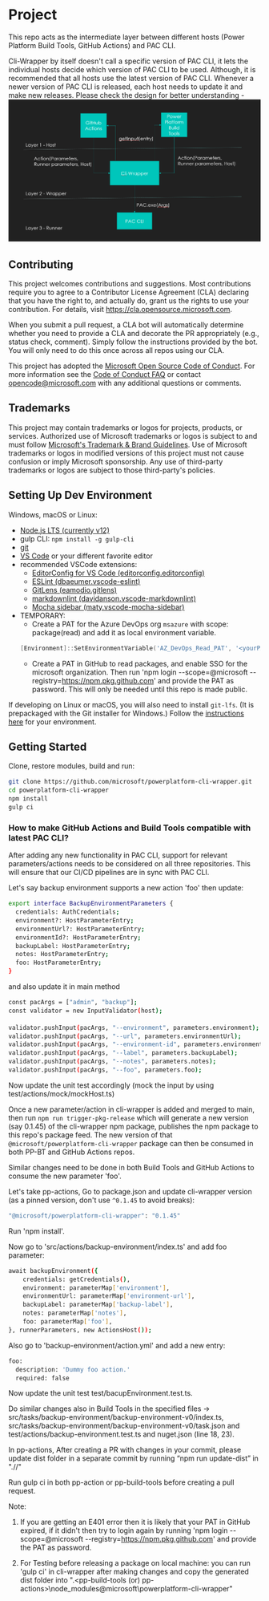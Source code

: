 # Project

This repo acts as the intermediate layer between different hosts (Power Platform Build Tools, GitHub Actions) and PAC CLI.

Cli-Wrapper by itself doesn't call a specific version of PAC CLI, it lets the individual hosts decide which version of PAC CLI to be used.
Although, it is recommended that all hosts use the latest version of PAC CLI.
Whenever a newer version of PAC CLI is released, each host needs to update it and make new releases.
Please check the design for better understanding - ![Architecture](/images/Architecture.PNG)

## Contributing

This project welcomes contributions and suggestions.  Most contributions require you to agree to a
Contributor License Agreement (CLA) declaring that you have the right to, and actually do, grant us
the rights to use your contribution. For details, visit https://cla.opensource.microsoft.com.

When you submit a pull request, a CLA bot will automatically determine whether you need to provide
a CLA and decorate the PR appropriately (e.g., status check, comment). Simply follow the instructions
provided by the bot. You will only need to do this once across all repos using our CLA.

This project has adopted the [Microsoft Open Source Code of Conduct](https://opensource.microsoft.com/codeofconduct/).
For more information see the [Code of Conduct FAQ](https://opensource.microsoft.com/codeofconduct/faq/) or
contact [opencode@microsoft.com](mailto:opencode@microsoft.com) with any additional questions or comments.

## Trademarks

This project may contain trademarks or logos for projects, products, or services. Authorized use of Microsoft 
trademarks or logos is subject to and must follow 
[Microsoft's Trademark & Brand Guidelines](https://www.microsoft.com/en-us/legal/intellectualproperty/trademarks/usage/general).
Use of Microsoft trademarks or logos in modified versions of this project must not cause confusion or imply Microsoft sponsorship.
Any use of third-party trademarks or logos are subject to those third-party's policies.

## Setting Up Dev Environment

Windows, macOS or Linux:

- [Node.js LTS (currently v12)](https://nodejs.org/en/download/)
- gulp CLI: ```npm install -g gulp-cli```
- [git](https://git-scm.com/downloads)
- [VS Code](https://code.visualstudio.com/Download) or your different favorite editor
- recommended VSCode extensions:
  - [EditorConfig for VS Code (editorconfig.editorconfig)](https://github.com/editorconfig/editorconfig-vscode)
  - [ESLint (dbaeumer.vscode-eslint)](https://github.com/Microsoft/vscode-eslint)
  - [GitLens (eamodio.gitlens)](https://github.com/eamodio/vscode-gitlens)
  - [markdownlint (davidanson.vscode-markdownlint)](https://github.com/DavidAnson/vscode-markdownlint)
  - [Mocha sidebar (maty.vscode-mocha-sidebar)](https://github.com/maty21/mocha-sidebar)
- TEMPORARY:
  - Create a PAT for the Azure DevOps org ```msazure``` with scope: package(read) and add it as local environment variable.
  ```Powershell
  [Environment]::SetEnvironmentVariable('AZ_DevOps_Read_PAT', '<yourPAT>', [EnvironmentVariableTarget]::User)
  ```
  - Create a PAT in GitHub to read packages, and enable SSO for the microsoft organization. Then run 'npm login --scope=@microsoft --registry=https://npm.pkg.github.com' and provide the PAT as password. This will only be needed until this repo is made public.

If developing on Linux or macOS, you will also need to install `git-lfs`.  (It is prepackaged with the Git installer for Windows.)  Follow the [instructions here](https://docs.github.com/en/github/managing-large-files/installing-git-large-file-storage) for your environment.

## Getting Started

Clone, restore modules, build and run:

```bash
git clone https://github.com/microsoft/powerplatform-cli-wrapper.git
cd powerplatform-cli-wrapper
npm install
gulp ci
```

### How to make GitHub Actions and Build Tools compatible with latest PAC CLI?

After adding any new functionality in PAC CLI, support for relevant parameters/actions needs to be considered on all three repositories.
This will ensure that our CI/CD pipelines are in sync with PAC CLI.

Let's say backup environment supports a new action 'foo' then update:

```bash
export interface BackupEnvironmentParameters {
  credentials: AuthCredentials;
  environment?: HostParameterEntry;
  environmentUrl?: HostParameterEntry;
  environmentId?: HostParameterEntry;
  backupLabel: HostParameterEntry;
  notes: HostParameterEntry;
  foo: HostParameterEntry;
}
```

and also update it in main method

```bash
const pacArgs = ["admin", "backup"];
const validator = new InputValidator(host);

validator.pushInput(pacArgs, "--environment", parameters.environment);
validator.pushInput(pacArgs, "--url", parameters.environmentUrl);
validator.pushInput(pacArgs, "--environment-id", parameters.environmentId);
validator.pushInput(pacArgs, "--label", parameters.backupLabel);
validator.pushInput(pacArgs, "--notes", parameters.notes);
validator.pushInput(pacArgs, "--foo", parameters.foo);
```

Now update the unit test accordingly (mock the input by using test/actions/mock/mockHost.ts)

Once a new parameter/action in cli-wrapper is added and merged to main,
then run `npm run trigger-pkg-release` which will generate a new version (say 0.1.45) of the cli-wrapper npm package,
publishes the npm package to this repo's package feed.
The new version of that `@microsoft/powerplatform-cli-wrapper` package can then be consumed in both PP-BT and GitHub Actions repos.

Similar changes need to be done in both Build Tools and GitHub Actions to consume the new parameter 'foo'.

Let's take pp-actions, Go to package.json and update cli-wrapper version (as a pinned version, don't use `^0.1.45` to avoid breaks):

```bash
"@microsoft/powerplatform-cli-wrapper": "0.1.45"
```

Run 'npm install'.

Now go to 'src/actions/backup-environment/index.ts' and add foo parameter:

```bash
await backupEnvironment({
    credentials: getCredentials(),
    environment: parameterMap['environment'],
    environmentUrl: parameterMap['environment-url'],
    backupLabel: parameterMap['backup-label'],
    notes: parameterMap['notes'],
    foo: parameterMap['foo'],
}, runnerParameters, new ActionsHost());
```

Also go to 'backup-environment/action.yml' and add a new entry:

```bash
foo:
  description: 'Dummy foo action.'
  required: false
```

Now update the unit test test/bacupEnvironment.test.ts.

Do similar changes also in Build Tools in the specified files -> src/tasks/backup-environment/backup-environment-v0/index.ts, src/tasks/backup-environment/backup-environment-v0/task.json and test/actions/backup-environment.test.ts and nuget.json (line 18, 23).

In pp-actions, After creating a PR with changes in your commit, please update dist folder in a separate commit by running “npm run update-dist” in "./<pp-actions>/"

Run gulp ci in both pp-action or pp-build-tools before creating a pull request.

Note:

1) If you are getting an E401 error then it is likely that your PAT in GitHub expired, if it didn't then try to login again by running 'npm login --scope=@microsoft --registry=https://npm.pkg.github.com' and provide the PAT as password.

2) For Testing before releasing a package on local machine: you can run 'gulp ci' in cli-wrapper after making changes and copy the generated dist folder into ".\<pp-build-tools (or) pp-actions>\node_modules\@microsoft\powerplatform-cli-wrapper"
